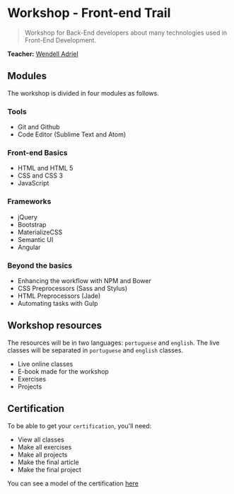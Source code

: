 # Workshop - Front-end Trail

> Workshop for Back-End developers about many technologies used in Front-End Development.

**Teacher:** [Wendell Adriel](http://br.linkedin.com/in/wendelladrielti/en)

## Modules

The workshop is divided in four modules as follows.

### Tools
- Git and Github
- Code Editor (Sublime Text and Atom)

### Front-end Basics

- HTML and HTML 5
- CSS and CSS 3
- JavaScript

### Frameworks

- jQuery
- Bootstrap
- MaterializeCSS
- Semantic UI
- Angular

### Beyond the basics

- Enhancing the workflow with NPM and Bower
- CSS Preprocessors (Sass and Stylus)
- HTML Preprocessors (Jade)
- Automating tasks with Gulp

## Workshop resources

The resources will be in two languages: `portuguese` and `english`. The live classes will be
separated in `portuguese` and `english` classes.

- Live online classes
- E-book made for the workshop
- Exercises
- Projects

## Certification

To be able to get your `certification`, you'll need:

- View all classes
- Make all exercises
- Make all projects
- Make the final article
- Make the final project

You can see a model of the certification [here](https://github.com/CodeShareEducation/front-end-trail-workshop/blob/master/CodeShare%20Certification%20Model.pdf)
